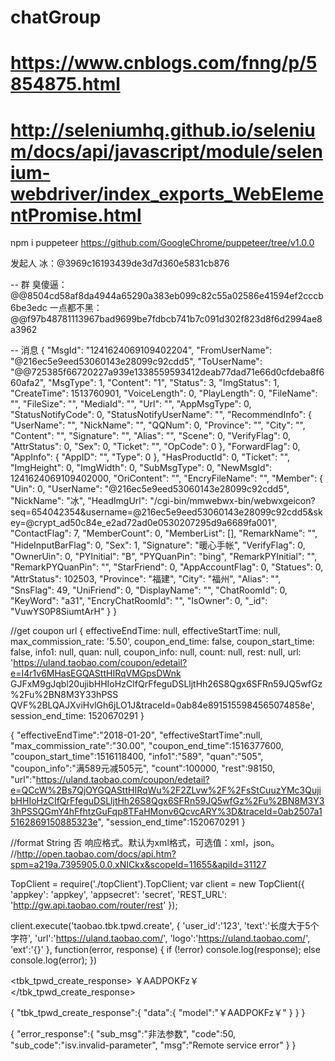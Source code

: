 # chatGroup
# https://www.cnblogs.com/fnng/p/5854875.html
# http://seleniumhq.github.io/selenium/docs/api/javascript/module/selenium-webdriver/index_exports_WebElementPromise.html

npm i puppeteer
https://github.com/GoogleChrome/puppeteer/tree/v1.0.0

发起人
冰：@3969c16193439de3d7d360e5831cb876

-- 群
臭傻逼：@@8504cd58af8da4944a65290a383eb099c82c55a02586e41594ef2cccb6be3edc
一点都不黑：@@f97b48781113967bad9699be7fdbcb741b7c091d302f823d8f6d2994ae8a3962



-- 消息
{
    "MsgId": "1241624069109402204",
    "FromUserName": "@216ec5e9eed53060143e28099c92cdd5",
    "ToUserName": "@@725385f66720227a939e1338559593412deab77dad71e66d0cfdeba8f660afa2",
    "MsgType": 1,
    "Content": "1",
    "Status": 3,
    "ImgStatus": 1,
    "CreateTime": 1513760901,
    "VoiceLength": 0,
    "PlayLength": 0,
    "FileName": "",
    "FileSize": "",
    "MediaId": "",
    "Url": "",
    "AppMsgType": 0,
    "StatusNotifyCode": 0,
    "StatusNotifyUserName": "",
    "RecommendInfo": {
        "UserName": "",
        "NickName": "",
        "QQNum": 0,
        "Province": "",
        "City": "",
        "Content": "",
        "Signature": "",
        "Alias": "",
        "Scene": 0,
        "VerifyFlag": 0,
        "AttrStatus": 0,
        "Sex": 0,
        "Ticket": "",
        "OpCode": 0
    },
    "ForwardFlag": 0,
    "AppInfo": {
        "AppID": "",
        "Type": 0
    },
    "HasProductId": 0,
    "Ticket": "",
    "ImgHeight": 0,
    "ImgWidth": 0,
    "SubMsgType": 0,
    "NewMsgId": 1241624069109402000,
    "OriContent": "",
    "EncryFileName": "",
    "Member": {
        "Uin": 0,
        "UserName": "@216ec5e9eed53060143e28099c92cdd5",
        "NickName": "冰",
        "HeadImgUrl": "/cgi-bin/mmwebwx-bin/webwxgeicon?seq=654042354&username=@216ec5e9eed53060143e28099c92cdd5&skey=@crypt_ad50c84e_e2ad72ad0e0530207295d9a6689fa001",
        "ContactFlag": 7,
        "MemberCount": 0,
        "MemberList": [],
        "RemarkName": "",
        "HideInputBarFlag": 0,
        "Sex": 1,
        "Signature": "暖心手帐",
        "VerifyFlag": 0,
        "OwnerUin": 0,
        "PYInitial": "B",
        "PYQuanPin": "bing",
        "RemarkPYInitial": "",
        "RemarkPYQuanPin": "",
        "StarFriend": 0,
        "AppAccountFlag": 0,
        "Statues": 0,
        "AttrStatus": 102503,
        "Province": "福建",
        "City": "福州",
        "Alias": "",
        "SnsFlag": 49,
        "UniFriend": 0,
        "DisplayName": "",
        "ChatRoomId": 0,
        "KeyWord": "a31",
        "EncryChatRoomId": "",
        "IsOwner": 0,
        "_id": "VuwYS0P8SiumtArH"
    }
}

//get coupon url
{ effectiveEndTime: null,
  effectiveStartTime: null,
  max_commission_rate: '5.50',
  coupon_end_time: false,
  coupon_start_time: false,
  info1: null,
  quan: null,
  coupon_info: null,
  count: null,
  rest: null,
  url: 'https://uland.taobao.com/coupon/edetail?e=I4r1v6MHasEGQASttHIRqVMGpsDWnk
GJFxM9gJqbl20ujibHHIoHzCIfQrFfeguDSLljtHh26S8Qgx6SFRn59JQ5wfGz%2Fu%2BN8M3Y33hPSS
QVF%2BLQAJXviHvlGh6jLO1J&traceId=0ab84e8915155984565074858e',
  session_end_time: 1520670291 }

  {
    "effectiveEndTime":"2018-01-20",
    "effectiveStartTime":null,
    "max_commission_rate":"30.00",
    "coupon_end_time":1516377600,
    "coupon_start_time":1516118400,
    "info1":"589",
    "quan":"505",
    "coupon_info":"满589元减505元",
    "count":100000,
    "rest":98150,
    "url":"https://uland.taobao.com/coupon/edetail?e=QCcW%2Bs7QjOYGQASttHIRqWu%2F2ZLvw%2F%2FsStCuuzYMc3QujibHHIoHzCIfQrFfeguDSLljtHh26S8Qgx6SFRn59JQ5wfGz%2Fu%2BN8M3Y33hPSSQGmY4hFfhtzGuFqp8TFaHMonv6QcvcARY%3D&traceId=0ab2507a15162869150885323e",
    "session_end_time":1520670291
}


//format    String  否   响应格式。默认为xml格式，可选值：xml，json。
//http://open.taobao.com/docs/api.htm?spm=a219a.7395905.0.0.xNICkx&scopeId=11655&apiId=31127

TopClient = require('./topClient').TopClient;
var client = new TopClient({
    'appkey': 'appkey',
    'appsecret': 'secret',
    'REST_URL': 'http://gw.api.taobao.com/router/rest'
});
 
client.execute('taobao.tbk.tpwd.create', {
    'user_id':'123',
    'text':'长度大于5个字符',
    'url':'https://uland.taobao.com/',
    'logo':'https://uland.taobao.com/',
    'ext':'{}'
}, function(error, response) {
    if (!error) console.log(response);
    else console.log(error);
})

<tbk_tpwd_create_response>
    <data>
        <model>￥AADPOKFz￥</model>
    </data>
</tbk_tpwd_create_response>

{
    "tbk_tpwd_create_response":{
        "data":{
            "model":"￥AADPOKFz￥"
        }
    }
}

{
    "error_response":{
        "sub_msg":"非法参数",
        "code":50,
        "sub_code":"isv.invalid-parameter",
        "msg":"Remote service error"
    }
}